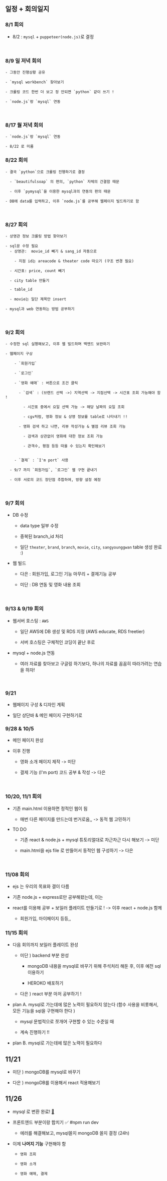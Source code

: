 

## 일정 + 회의일지

  ### 8/1 회의
  - 8/2 : `mysql` + `puppeteer(node.js)`로 결정


<br>

  ### 8/9 일 저녁 회의

    - 그동안 진행상황 공유

    - `mysql workbench` 찾아보기

    - 크롤링 코드 한번 더 보고 정 안되면 `python` 같이 쓰기 !

    - `node.js`랑 `mysql` 연동

<br>

  ### 8/17 월 저녁 회의

    - `node.js`랑 `mysql` 연동

    - 8/22 로 미룸

  ### 8/22 회의

    - 결국 `python`으로 크롤링 진행하기로 결정

      - `beautifulsoap` 의 편의, `python` 자체의 간결함 때문

      - 이후 `pymysql`을 이용한 mysql과의 연동의 편의 때문

    - DB에 data를 입력하고, 이후 `node.js`를 공부해 웹페이지 빌드하기로 함

<br>

  ### 8/27 회의

    - 상영관 정보 크롤링 방법 찾아보기

    - sql문 수정 필요
      - 상영관:  movie_id 빼기 & sang_id 자동으로

        - 지점 id는 areacode & theater code 따오기 (구조 변경 필요)

      - 시간표: price, count 빼기

      - city table 만들기

      - table_id

      - movie는 일단 제목만 insert

    - mysql과 web 연동하는 방법 공부하기

<br>

  ###  9/2 회의

    - 수정한 sql 실행해보고, 이후 웹 빌드하며 백엔드 보완하기

    - 웹페이지 구상

        - `회원가입`

        - `로그인`

        - `영화 예매` : 버튼으로 조건 클릭

          - `검색` : (브랜드 선택 ->) 지역선택 -> 지점선택 -> 시간표 조회 가능해야 함 !

            - 시간표 중에서 요일 선택 가능 -> 해당 날짜의 요일 조회

            - cgv처럼, 영화 정보 & 상영 정보를 table로 나타내기 !!

          - 영화 검색 하고 나면, 리뷰 작성가능 & 별점 리뷰 조회 가능

            - 검색과 상관없이 영화에 대한 정보 조회 가능

            - 관객수, 평점 등등 따올 수 있는지 확인해보기


        - `결제` : `I'm port` 사용

      - 9/7 까지 `회원가입`, `로그인` 웹 구현 끝내기

      - 이후 서로의 코드 장단점 추합하여, 방향 설정 예정

<br>

  ### 9/7 회의

  - DB 수정

    - data type 일부 수정

    - 중복된 branch_id 처리

    - 일단 `theater`, `brand`, `branch`, `movie`, `city`, `sangyounggwan` table 생성 완료 :)

  - 웹 빌드

    - 다은 : 회원가입, 로그인 기능 마무리 + 결제기능 공부

    - 미단 : DB 연동 및 영화 내용 조회



<br>

 ### 9/13 & 9/19 회의


 - 웹서버 호스팅 : `AWS`


    - 일단 AWS에 DB 생성 및 RDS 지정 (AWS educate, RDS freetier)

    - 서버 호스팅은 구체적인 코딩이 끝난 후로


  - mysql + node.js 연동

    - 여러 자료를 찾아보고 구글링 하기보다, 하나의 자료를 꼼꼼히 따라가려는 연습을 하자!


<br>


 ### 9/21

  - 웹페이지 구성 & 디자인 계획

  - 일단 상단바 & 메인 페이지 구현하기로



 ### 9/28 & 10/5


 - 메인 페이지 완성

 - 이후 진행

    - 영화 소개 페이지 제작 -> 미단

    - 결제 기능 (I'm port) 코드 공부 & 작성 -> 다은

<br>


 ### 10/20, 11/1 회의


 - 기존 main.html 이용하면 정적인 웹이 됨

    - 매번 다른 페이지를 만드는데 번거로움,, -> 동적 웹 고민하기

- TO DO

  - 기존 react & node.js + mysql 튜토리얼대로 차근차근 다시 해보기 -> 미단

  - main.html을 ejs file 로 만들어서 동적인 웹 구성하기 -> 다은

<br>


### 11/08 회의


- ejs 는 우리의 목표와 결이 다름

- 기존 node.js + express로만 공부해왔는데, 이는

- react를 이용해 공부 + 보일러 플레이트 만들기로 ! -> 이후 react + node.js 함께

  - 회원가입, 마이페이지 등등,,



### 11/15 회의


- 다음 회의까지 보일러 플레이트 완성

  - 미단 ) backend 부분 완성

    - mongoDB 내용을 mysql로 바꾸기 위해 주석처리 해둔 후, 이후 예전 sql 이용하기

    - HEROKO 배포하기

  - 다은 ) react 부분 마저 공부하기 !


- plan A. mysql로 가는데에 많은 노력이 필요하지 않는다 (함수 사용을 비롯해서, 모든 기능을 sql을 구현해야 한다 )

  - mysql 문법적으로 쪼개어 구현할 수 있는 수준일 때

  - 계속 진행하기 !!

- plan B. mysql로 가는데에 많은 노력이 필요하다



## 11/21



- 미단 ) mongoDB를 mysql로 바꾸기

- 다은 ) mongoDB를 이용해서 react 적용해보기



## 11/26


- mysql 로 변환 완료! [💭](https://github.com/midannii/boiler_plates_)

- 프론트엔드 부분이랑 합치기  ✅ #npm run dev

  - 에러를 해결해보고, mysql쓸지 mongoDB 쓸지 결정 (24h)

- 이제 **나머지 기능** 구현해야 함

  - `영화 조회`

  - `영화 소개`

  - `영화 예매, 결제`

